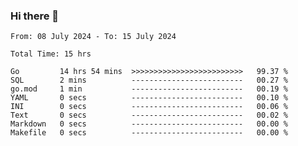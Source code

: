 ### Hi there 👋

<!--
**zhumeme/zhumeme** is a ✨ _special_ ✨ repository because its `README.md` (this file) appears on your GitHub profile.

Here are some ideas to get you started:

- 🔭 I’m currently working on ...
- 🌱 I’m currently learning ...
- 👯 I’m looking to collaborate on ...
- 🤔 I’m looking for help with ...
- 💬 Ask me about ...
- 📫 How to reach me: ...
- 😄 Pronouns: ...
- ⚡ Fun fact: ...
-->

<!--START_SECTION:waka-->

```all_time
From: 08 July 2024 - To: 15 July 2024

Total Time: 15 hrs

Go         14 hrs 54 mins  >>>>>>>>>>>>>>>>>>>>>>>>>   99.37 %
SQL        2 mins          -------------------------   00.27 %
go.mod     1 min           -------------------------   00.19 %
YAML       0 secs          -------------------------   00.10 %
INI        0 secs          -------------------------   00.06 %
Text       0 secs          -------------------------   00.02 %
Markdown   0 secs          -------------------------   00.00 %
Makefile   0 secs          -------------------------   00.00 %
```

<!--END_SECTION:waka-->
